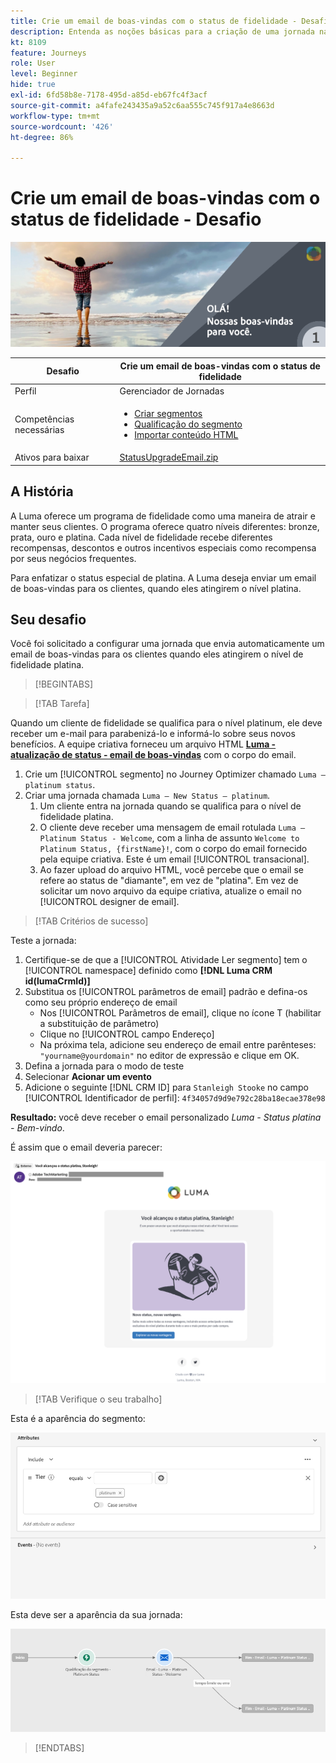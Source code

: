```yaml
---
title: Crie um email de boas-vindas com o status de fidelidade - Desafio
description: Entenda as noções básicas para a criação de uma jornada na tela de jornada.
kt: 8109
feature: Journeys
role: User
level: Beginner
hide: true
exl-id: 6fd58b8e-7178-495d-a85d-eb67fc4f3acf
source-git-commit: a4fafe243435a9a52c6aa555c745f917a4e8663d
workflow-type: tm+mt
source-wordcount: '426'
ht-degree: 86%

---
```


# Crie um email de boas-vindas com o status de fidelidade - Desafio

![Email de boas-vindas com o status de fidelidade - Banner de desafio](/help/challenges/assets/email-assets/luma-transactional-onboarding-1.png)

| Desafio | Crie um email de boas-vindas com o status de fidelidade |
|---|---|
| Perfil | Gerenciador de Jornadas |
| Competências necessárias | <ul><li>[Criar segmentos](https://experienceleague.adobe.com/docs/journey-optimizer-learn/tutorials/profiles-segments-subscriptions/create-segments.html?lang=pt-BR)</li> <li>[Qualificação do segmento](https://experienceleague.adobe.com/docs/journey-optimizer-learn/tutorials/create-journeys/use-case-read-segment-qualification.html?lang=pt-BR)</li><li>[Importar conteúdo HTML](https://experienceleague.adobe.com/docs/journey-optimizer-learn/tutorials/create-messages/create-emails/import-and-author-html-email-content.html?lang=pt-BR)</li></ul> |
| Ativos para baixar | [StatusUpgradeEmail.zip](/help/challenges/assets/email-assets/StatusUpgradeEmail.zip) |

## A História

A Luma oferece um programa de fidelidade como uma maneira de atrair e manter seus clientes. O programa oferece quatro níveis diferentes: bronze, prata, ouro e platina. Cada nível de fidelidade recebe diferentes recompensas, descontos e outros incentivos especiais como recompensa por seus negócios frequentes.

Para enfatizar o status especial de platina. A Luma deseja enviar um email de boas-vindas para os clientes, quando eles atingirem o nível platina.

## Seu desafio

Você foi solicitado a configurar uma jornada que envia automaticamente um email de boas-vindas para os clientes quando eles atingirem o nível de fidelidade platina.

>[!BEGINTABS]

>[!TAB Tarefa]

Quando um cliente de fidelidade se qualifica para o nível platinum, ele deve receber um e-mail para parabenizá-lo e informá-lo sobre seus novos benefícios. A equipe criativa forneceu um arquivo HTML **[Luma - atualização de status - email de boas-vindas](/help/challenges/assets/email-assets/StatusUpgradeEmail.zip)** com o corpo do email.

1. Crie um [!UICONTROL segmento] no Journey Optimizer chamado `Luma – platinum status`.
2. Criar uma jornada chamada `Luma – New Status – platinum`.
   1. Um cliente entra na jornada quando se qualifica para o nível de fidelidade platina.
   2. O cliente deve receber uma mensagem de email rotulada `Luma – Platinum Status - Welcome`, com a linha de assunto `Welcome to Platinum Status, {firstName}!`, com o corpo do email fornecido pela equipe criativa. Este é um email [!UICONTROL transacional].
   3. Ao fazer upload do arquivo HTML, você percebe que o email se refere ao status de &quot;diamante&quot;, em vez de &quot;platina&quot;. Em vez de solicitar um novo arquivo da equipe criativa, atualize o email no [!UICONTROL designer de email].

>[!TAB Critérios de sucesso]

Teste a jornada:

1. Certifique-se de que a [!UICONTROL Atividade Ler segmento] tem o [!UICONTROL namespace] definido como **[!DNL Luma CRM id(lumaCrmId)]**
2. Substitua os [!UICONTROL parâmetros de email] padrão e defina-os como seu próprio endereço de email
   * Nos [!UICONTROL Parâmetros de email], clique no ícone T (habilitar a substituição de parâmetro)
   * Clique no [!UICONTROL campo Endereço]
   * Na próxima tela, adicione seu endereço de email entre parênteses: `"yourname@yourdomain"` no editor de expressão e clique em OK.
3. Defina a jornada para o modo de teste
4. Selecionar **Acionar um evento**
5. Adicione o seguinte [!DNL CRM ID] para `Stanleigh Stooke` no campo [!UICONTROL Identificador de perfil]: `4f34057d9d9e792c28ba18ecae378e98`

**Resultado:** você deve receber o email personalizado *Luma - Status platina - Bem-vindo*.

É assim que o email deveria parecer:

![Luma – status upgrade - welcome eMail](/help/challenges/assets/status-upgrade-welcome-email.png)

>[!TAB Verifique o seu trabalho]

Esta é a aparência do segmento:

![Luma - status platinum - segmento](/help/challenges/assets/c3-segment.png)

Esta deve ser a aparência da sua jornada:

![platinum-status-upgrade-jornada](/help/challenges/assets/journey-luma-status-upgrade.png)

>[!ENDTABS]
